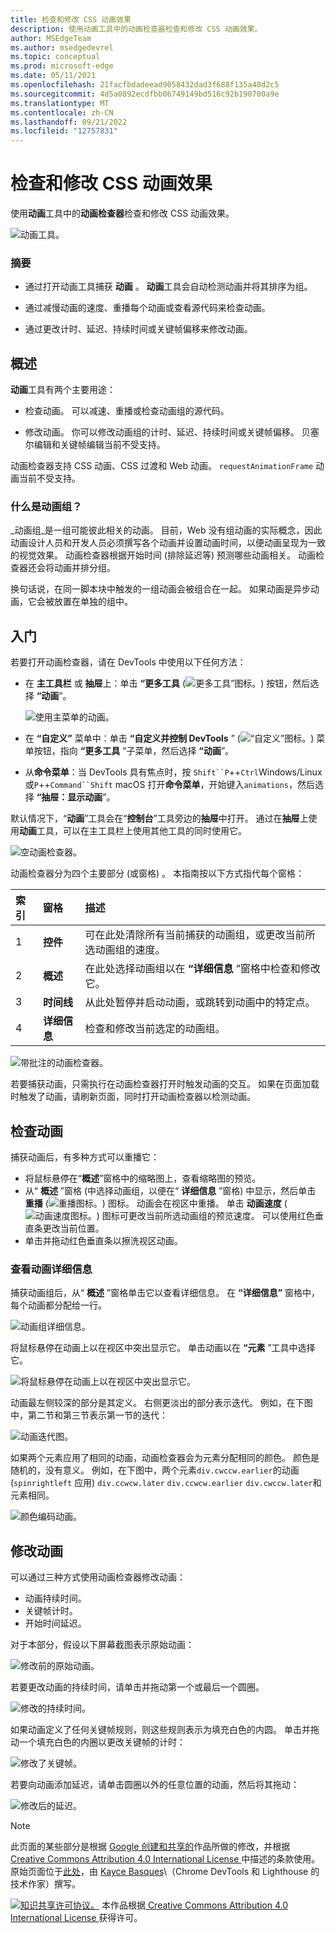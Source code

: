 ```yaml
---
title: 检查和修改 CSS 动画效果
description: 使用动画工具中的动画检查器检查和修改 CSS 动画效果。
author: MSEdgeTeam
ms.author: msedgedevrel
ms.topic: conceptual
ms.prod: microsoft-edge
ms.date: 05/11/2021
ms.openlocfilehash: 21facfbdadeead9058432dad3f688f135a40d2c5
ms.sourcegitcommit: 4d5a0892ecdfbb06749149bd516c92b190700a9e
ms.translationtype: MT
ms.contentlocale: zh-CN
ms.lasthandoff: 09/21/2022
ms.locfileid: "12757831"
---
```

<!-- Copyright Kayce Basques

   Licensed under the Apache License, Version 2.0 (the "License");
   you may not use this file except in compliance with the License.
   You may obtain a copy of the License at

       https://www.apache.org/licenses/LICENSE-2.0

   Unless required by applicable law or agreed to in writing, software
   distributed under the License is distributed on an "AS IS" BASIS,
   WITHOUT WARRANTIES OR CONDITIONS OF ANY KIND, either express or implied.
   See the License for the specific language governing permissions and
   limitations under the License.  -->
# <a name="inspect-and-modify-css-animation-effects"></a>检查和修改 CSS 动画效果
<!-- orig title: # Inspect animations -->

使用**动画**工具中的**动画检查器**检查和修改 CSS 动画效果。

![动画工具。](../media/inspect-styles-elements-styles-drawer-animations-completed.msft.png)

### <a name="summary"></a>摘要

*  通过打开动画工具捕获 **动画** 。  **动画**工具会自动检测动画并将其排序为组。

*  通过减慢动画的速度、重播每个动画或查看源代码来检查动画。

*  通过更改计时、延迟、持续时间或关键帧偏移来修改动画。


<!-- ====================================================================== -->
## <a name="overview"></a>概述

**动画**工具有两个主要用途：

*  检查动画。  可以减速、重播或检查动画组的源代码。

*  修改动画。  你可以修改动画组的计时、延迟、持续时间或关键帧偏移。  贝塞尔编辑和关键帧编辑当前不受支持。

动画检查器支持 CSS 动画、CSS 过渡和 Web 动画。  `requestAnimationFrame` 动画当前不受支持。

### <a name="whats-an-animation-group"></a>什么是动画组？

_动画组_是一组可能彼此相关的动画。  目前，Web 没有组动画的实际概念，因此动画设计人员和开发人员必须撰写各个动画并设置动画时间，以便动画呈现为一致的视觉效果。  动画检查器根据开始时间 (排除延迟等) 预测哪些动画相关。  动画检查器还会将动画并排分组。

换句话说，在同一脚本块中触发的一组动画会被组合在一起。  如果动画是异步动画，它会被放置在单独的组中。


<!-- ====================================================================== -->
## <a name="get-started"></a>入门

若要打开动画检查器，请在 DevTools 中使用以下任何方法：

*  在 **主工具栏** 或 **抽屉**上：单击 **“更多工具** (![更多工具”图标。](../media/more-tools-icon-light-theme.png)) 按钮，然后选择 **“动画**”。

   ![使用主菜单的动画。](../media/inspect-styles-elements-styles-more-tools-animations.msft.png)

*  在 **“自定义”** 菜单中：单击 **“自定义并控制 DevTools** ” (![“自定义”图标。](../media/customize-devtools-icon-light-theme.png)) 菜单按钮，指向 **“更多工具** ”子菜单，然后选择 **“动画**”。

*  从**命令菜单**：当 DevTools 具有焦点时，按 `Shift``P`++`Ctrl`Windows/Linux 或`P`++`Command``Shift` macOS 打开**命令菜单**，开始键入`animations`，然后选择 **“抽屉：显示动画**”。

默认情况下，“**动画**”工具会在“**控制台**”工具旁边的**抽屉**中打开。  通过在**抽屉**上使用**动画**工具，可以在主工具栏上使用其他工具的同时使用它。

![空动画检查器。](../media/inspect-styles-elements-styles-drawer-animations.msft.png)

动画检查器分为四个主要部分 (或窗格) 。  本指南按以下方式指代每个窗格：

| 索引 | 窗格 | 描述 |
|:--- |:--- |:--- |
| 1 | **控件** | 可在此处清除所有当前捕获的动画组，或更改当前所选动画组的速度。 |
| 2 | **概述** | 在此处选择动画组以在 **“详细信息** ”窗格中检查和修改它。 |
| 3 | **时间线** | 从此处暂停并启动动画，或跳转到动画中的特定点。 |
| 4 | **详细信息** | 检查和修改当前选定的动画组。 |

![带批注的动画检查器。](../media/inspect-styles-elements-styles-drawer-animations-selected-paused.msft.png)

若要捕获动画，只需执行在动画检查器打开时触发动画的交互。  如果在页面加载时触发了动画，请刷新页面，同时打开动画检查器以检测动画。

<!--  old link: <video src="animations/capture-animations.mp4" autoplay loop muted controls></video>  -->

<!--  import the video to ACOM using https://review.learn.microsoft.com/help/contribute/contribute-video-publish  -->

<!--  > [!VIDEO animations/capture-animations.mp4]  -->


<!-- ====================================================================== -->
## <a name="inspect-animations"></a>检查动画

捕获动画后，有多种方式可以重播它：

*  将鼠标悬停在“**概述**”窗格中的缩略图上，查看缩略图的预览。
*  从“ **概述** ”窗格 (中选择动画组，以便在“ **详细信息** ”窗格) 中显示，然后单击 **重播** (![重播图标。](../media/replay-button-icon.msft.png)) 图标。  动画会在视区中重播。  单击 **动画速度** (![动画速度图标。](../media/animation-speed-buttons-icon.msft.png)) 图标可更改当前所选动画组的预览速度。  可以使用红色垂直条更改当前位置。
*  单击并拖动红色垂直条以擦洗视区动画。

### <a name="view-animation-details"></a>查看动画详细信息

捕获动画组后，从“ **概述** ”窗格单击它以查看详细信息。  在 **“详细信息”** 窗格中，每个动画都分配给一行。

![动画组详细信息。](../media/inspect-styles-elements-styles-drawer-animations-selected-completed.msft.png)

将鼠标悬停在动画上以在视区中突出显示它。  单击动画以在 **“元素** ”工具中选择它。

![将鼠标悬停在动画上以在视区中突出显示它。](../media/inspect-styles-split-elements-styles-drawer-animations-selected-completed.msft.png)

动画最左侧较深的部分是其定义。  右侧更淡出的部分表示迭代。  例如，在下图中，第二节和第三节表示第一节的迭代：

![动画迭代图。](../media/inspect-styles-glitch-display-animations-highlight.msft.png)

如果两个元素应用了相同的动画，动画检查器会为元素分配相同的颜色。  颜色是随机的，没有意义。  例如，在下图中，两个元素`div.cwccw.earlier`的动画 (`spinrightleft` 应用) `div.ccwcw.later` `div.ccwcw.earlier` `div.cwccw.later`和元素相同。

![颜色编码动画。](../media/inspect-styles-glitch-display-animations.msft.png)


<!-- ====================================================================== -->
## <a name="modify-animations"></a>修改动画

可以通过三种方式使用动画检查器修改动画：

*  动画持续时间。
*  关键帧计时。
*  开始时间延迟。

对于本部分，假设以下屏幕截图表示原始动画：

![修改前的原始动画。](../media/inspect-styles-glitch-spin-animations-console-animations.msft.png)

若要更改动画的持续时间，请单击并拖动第一个或最后一个圆圈。

![修改的持续时间。](../media/inspect-styles-glitch-spin-animations-console-animations-shorter.msft.png)

如果动画定义了任何关键帧规则，则这些规则表示为填充白色的内圆。  单击并拖动一个填充白色的内圈以更改关键帧的计时：

![修改了关键帧。](../media/inspect-styles-glitch-spin-animations-console-animations-keyframe-modification.msft.png)

若要向动画添加延迟，请单击圆圈以外的任意位置的动画，然后将其拖动：

![修改后的延迟。](../media/inspect-styles-glitch-spin-animations-console-animations-delay.msft.png)


<!-- ====================================================================== -->
> [!NOTE]
> 此页面的某些部分是根据 [Google 创建和共享的](https://developers.google.com/terms/site-policies)作品所做的修改，并根据[ Creative Commons Attribution 4.0 International License ](https://creativecommons.org/licenses/by/4.0)中描述的条款使用。
> 原始页面位于[此处](https://developer.chrome.com/docs/devtools/css/animations/)，由 [Kayce Basques](https://developers.google.com/web/resources/contributors#kayce-basques)\（Chrome DevTools 和 Lighthouse 的技术作家）撰写。

[![知识共享许可协议。](../../media/cc-logo/88x31.png)](https://creativecommons.org/licenses/by/4.0)
本作品根据[ Creative Commons Attribution 4.0 International License ](https://creativecommons.org/licenses/by/4.0)获得许可。
